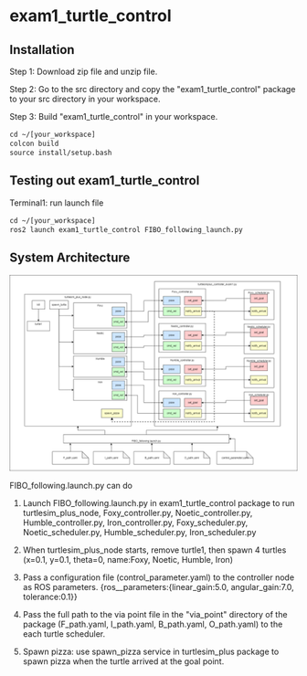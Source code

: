 # exam1_turtle_control
## Installation
Step 1: Download zip file and unzip file.

Step 2: Go to the src directory and copy the "exam1_turtle_control" package to your src directory in your workspace.

Step 3: Build "exam1_turtle_control" in your workspace.
```
cd ~/[your_workspace]
colcon build 
source install/setup.bash
```
## Testing out exam1_turtle_control
Terminal1: run launch file

```
cd ~/[your_workspace]
ros2 launch exam1_turtle_control FIBO_following_launch.py 
```
## System Architecture
<p align="center">
  <img src="FRA501_6443_6471_WS/src/exam1_turtle_control/doc/system_interface_diagram.png">
</p>

FIBO_following.launch.py can do

1. Launch FIBO_following.launch.py in exam1_turtle_control package to run turtlesim_plus_node, Foxy_controller.py, Noetic_controller.py, Humble_controller.py, Iron_controller.py, Foxy_scheduler.py, Noetic_scheduler.py, Humble_scheduler.py, Iron_scheduler.py

2. When turtlesim_plus_node starts, remove turtle1, then spawn 4 turtles (x=0.1, y=0.1, theta=0, name:Foxy, Noetic, Humble, Iron)

3. Pass a configuration file (control_parameter.yaml) to the controller node as ROS parameters.
{ros__parameters:{linear_gain:5.0, angular_gain:7.0, tolerance:0.1}}

4. Pass the full path to the via point file in the "via_point" directory of the package (F_path.yaml, I_path.yaml, B_path.yaml, O_path.yaml) to the each turtle scheduler.

5. Spawn pizza: use spawn_pizza service in turtlesim_plus package to spawn pizza when the turtle arrived at the goal point.
